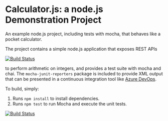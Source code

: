 Calculator.js: a node.js Demonstration Project
==============================================
An example node.js project, including tests with mocha, that behaves like
a pocket calculator.

The project contains a simple node.js application that exposes REST APIs

[![Build Status](https://dev.azure.com/test442119/Agile%20Planning%20and%20Portfolio%20Management%20with%20Azure%20Boards/_apis/build/status/defre017.calculator?branchName=master)](https://dev.azure.com/test442119/Agile%20Planning%20and%20Portfolio%20Management%20with%20Azure%20Boards/_build/latest?definitionId=6&branchName=master)

to perform arithmetic on integers, and provides a test suite with mocha
and chai.  The `mocha-junit-reporters` package is included to provide XML
output that can be presented in a continuous integration tool like
[Azure DevOps](https://azure.com/devops).

To build, simply:

1. Runs `npm install` to install dependencies.
2. Runs `npm test` to run Mocha and execute the unit tests.

[![Build Status](https://dev.azure.com/test442119/Agile%20Planning%20and%20Portfolio%20Management%20with%20Azure%20Boards/_apis/build/status/defre017.calculator?branchName=master)](https://dev.azure.com/test442119/Agile%20Planning%20and%20Portfolio%20Management%20with%20Azure%20Boards/_build/latest?definitionId=6&branchName=master)
